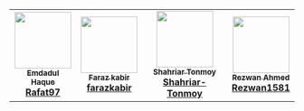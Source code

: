 
<table>

  <tr>
    <td align="center">
        <a href="https://github.com/Rafat97">
            <img src="https://avatars3.githubusercontent.com/u/21246862" width="100px;" alt=""/>
            <br /><sub><b>Emdadul Haque</b></sub>
            <br /><b>Rafat97</b>
        </a>
    </td>
    <td align="center">
        <a href="https://github.com/farazkabir">
            <img src="https://avatars0.githubusercontent.com/u/45370774" width="100px;" alt=""/>
            <br /><sub><b>Faraz kabir</b></sub>
            <br /><b>farazkabir</b>
        </a>
    </td>
    <td align="center">
        <a href="https://github.com/Shahriar-Tonmoy">
            <img src="https://avatars1.githubusercontent.com/u/47502477" width="100px;" alt=""/>
            <br /><sub><b>Shahriar Tonmoy</b></sub>
            <br /><b>Shahriar-Tonmoy</b>
        </a>
    </td>
    <td align="center">
        <a href="https://github.com/Rezwan1581">
            <img src="https://avatars3.githubusercontent.com/u/47502722" width="100px;" alt=""/>
            <br /><sub><b>Rezwan Ahmed</b></sub>
            <br /><b>Rezwan1581</b>
        </a>
    </td>
  </tr>

  
  
</table>
